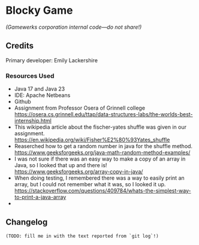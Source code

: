 # Blocky Game

_(Gamewerks corporation internal code—do not share!)_

## Credits

Primary developer: Emily Lackershire

### Resources Used

+ Java 17 and Java 23
+ IDE: Apache Netbeans
+ Github
+ Assignment from Professor Osera of Grinnell college
  https://osera.cs.grinnell.edu/ttap/data-structures-labs/the-worlds-best-internship.html
+ This wikipedia article about the fischer-yates shuffle was given in our assignment.
  https://en.wikipedia.org/wiki/Fisher%E2%80%93Yates_shuffle
+ Reaserched how to get a random number in java for the shuffle method.
  https://www.geeksforgeeks.org/java-math-random-method-examples/
+ I was not sure if there was an easy way to make a copy of an array in Java, so I looked that up and there is!
  https://www.geeksforgeeks.org/array-copy-in-java/
+ When doing testing, I remembered there was a way to easily print an array, but I could not remember what it was, so I 
  looked it up.
  https://stackoverflow.com/questions/409784/whats-the-simplest-way-to-print-a-java-array
+

## Changelog

~~~console
(TODO: fill me in with the text reported from `git log`!)
~~~
